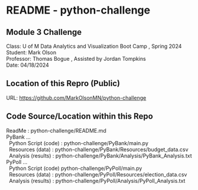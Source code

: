 # README - python-challenge

## Module 3 Challenge
Class:      U of M Data Analytics and Visualization Boot Camp , Spring 2024  
Student:    Mark Olson  
Professor:  Thomas Bogue  ,  Assisted by Jordan Tompkins  
Date:       04/18/2024  

## Location of this Repro (Public)
URL:        https://github.com/MarkOlsonMN/python-challenge  

## Code Source/Location within this Repo
ReadMe :                         python-challenge/README.md  
PyBank ...  
&nbsp;&nbsp;Python Script (code) :       python-challenge/PyBank/main.py  
&nbsp;&nbsp;Resources (data) :           python-challenge/PyBank/Resources/budget_data.csv  
&nbsp;&nbsp;Analysis (results) :         python-challenge/PyBank/Analysis/PyBank_Analysis.txt  
PyPoll ...  
&nbsp;&nbsp;Python Script (code)         python-challenge/PyPoll/main.py  
&nbsp;&nbsp;Resources (data) :           python-challenge/PyPoll/Resources/election_data.csv  
&nbsp;&nbsp;Analysis (results) :         python-challenge/PyPoll/Analysis/PyPoll_Analysis.txt  
